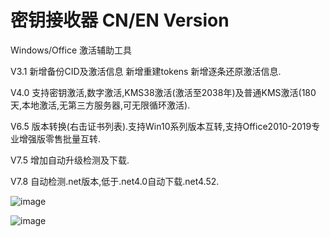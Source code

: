 # 密钥接收器  CN/EN Version

Windows/Office 激活辅助工具

V3.1 新增备份CID及激活信息 新增重建tokens 新增逐条还原激活信息. 

V4.0 支持密钥激活,数字激活,KMS38激活(激活至2038年)及普通KMS激活(180天,本地激活,无第三方服务器,可无限循环激活).

V6.5 版本转换(右击证书列表).支持Win10系列版本互转,支持Office2010-2019专业增强版零售批量互转.

V7.5 增加自动升级检测及下载.  

V7.8 自动检测.net版本,低于.net4.0自动下载.net4.52.   

![image](https://github.com/laomms/MSReceiver/blob/master/接收器.gif)   

![image](https://github.com/laomms/MSReceiver/blob/master/app.jpg)
